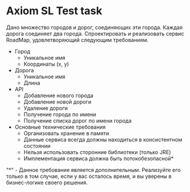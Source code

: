 # Axiom SL Test task
Дано множество городов и дорог, соединяющих эти города. Каждая дорога соединяет два города.
Спроектировать и реализовать сервис RoadMap, удовлетворяющий следующим требованиям.
* Город
    - Уникальное имя
    - Координаты (x, y)
* Дорога
    - Уникальное имя
    - Длина
* API
    - Добавление нового города
    - Добавление новой дороги
    - Удаление дороги
    - Получение города по имени
    - Получение списка дорог по имени города
* Основные технические требования
    - Организовать хранение в памяти
    - Данные сервиса всегда должны находиться в консистентном состоянии
    - Нельзя использовать сторонние библиотеки (только JRE)
    - Имплементация сервиса должна быть потокобезопасной*
    
    
"*" - Данное требование является дополнительным. Реализуйте его только в том случае, если у вас осталось время, и вы уверены в бизнес-логике своего решения.
